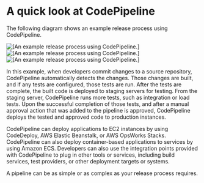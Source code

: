 # A quick look at CodePipeline<a name="welcome-introducing"></a>

The following diagram shows an example release process using CodePipeline\.

![\[An example release process using CodePipeline.\]](http://docs.aws.amazon.com/codepipeline/latest/userguide/images/PipelineFlow.png)![\[An example release process using CodePipeline.\]](http://docs.aws.amazon.com/codepipeline/latest/userguide/)![\[An example release process using CodePipeline.\]](http://docs.aws.amazon.com/codepipeline/latest/userguide/)

In this example, when developers commit changes to a source repository, CodePipeline automatically detects the changes\. Those changes are built, and if any tests are configured, those tests are run\. After the tests are complete, the built code is deployed to staging servers for testing\. From the staging server, CodePipeline runs more tests, such as integration or load tests\. Upon the successful completion of those tests, and after a manual approval action that was added to the pipeline is approved, CodePipeline deploys the tested and approved code to production instances\.

 CodePipeline can deploy applications to EC2 instances by using CodeDeploy, AWS Elastic Beanstalk, or AWS OpsWorks Stacks\. CodePipeline can also deploy container\-based applications to services by using Amazon ECS\. Developers can also use the integration points provided with CodePipeline to plug in other tools or services, including build services, test providers, or other deployment targets or systems\.

A pipeline can be as simple or as complex as your release process requires\.